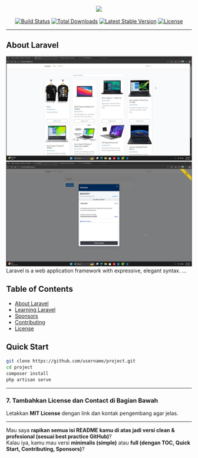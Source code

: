 <p align="center">
  <img src="https://res.cloudinary.com/dtfbvvkyp/image/upload/v1566331377/laravel-logolockup-cmyk-red.svg" width="400">
</p>

<p align="center">
  <a href="https://travis-ci.org/laravel/framework"><img src="https://travis-ci.org/laravel/framework.svg" alt="Build Status"></a>
  <a href="https://packagist.org/packages/laravel/framework"><img src="https://poser.pugx.org/laravel/framework/d/total.svg" alt="Total Downloads"></a>
  <a href="https://packagist.org/packages/laravel/framework"><img src="https://poser.pugx.org/laravel/framework/v/stable.svg" alt="Latest Stable Version"></a>
  <a href="https://packagist.org/packages/laravel/framework"><img src="https://poser.pugx.org/laravel/framework/license.svg" alt="License"></a>
</p>

---

## About Laravel
<img src="public/1.jpg" alt="Logo Perusahaan" width="1000">
<img src="public/2.jpg" alt="Logo Perusahaan" width="1000">
Laravel is a web application framework with expressive, elegant syntax. ...

## Table of Contents

-   [About Laravel](#about-laravel)
-   [Learning Laravel](#learning-laravel)
-   [Sponsors](#laravel-sponsors)
-   [Contributing](#contributing)
-   [License](#license)

## Quick Start

```bash
git clone https://github.com/username/project.git
cd project
composer install
php artisan serve
```

---

### **7. Tambahkan License dan Contact di Bagian Bawah**

Letakkan **MIT License** dengan link dan kontak pengembang agar jelas.

---

Mau saya **rapikan semua isi README kamu di atas jadi versi clean & profesional (sesuai best practice GitHub)**?  
Kalau iya, kamu mau versi **minimalis (simple)** atau **full (dengan TOC, Quick Start, Contributing, Sponsors)**?
